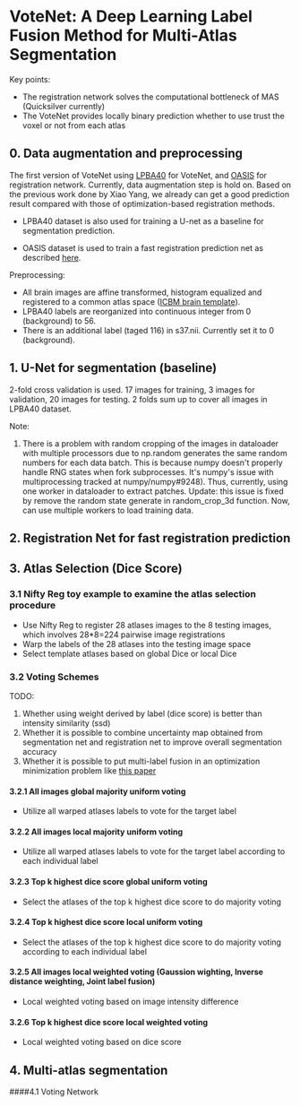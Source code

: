 # VoteNet: A Deep Learning Label Fusion Method for Multi-Atlas Segmentation

Key points:
- The registration network solves the computational bottleneck of MAS (Quicksilver currently)
- The VoteNet provides locally binary prediction whether to use trust the voxel or not from each atlas


## 0. Data augmentation and preprocessing

The first version of VoteNet using [LPBA40](https://www.loni.usc.edu/research/atlases) for VoteNet, and [OASIS](https://www.oasis-brains.org) for registration network.
Currently, data augmentation step is hold on. Based on the previous work done by Xiao Yang, we already can get a good prediction result compared with those of optimization-based registration methods.

- LPBA40 dataset is also used for training a U-net as a baseline for segmentation prediction.

- OASIS dataset is used to train a fast registration prediction net as described [here](https://github.com/uncbiag/quicksilver).


Preprocessing:

- All brain images are affine transformed, histogram equalized and registered to a common atlas space ([ICBM brain template](https://www.ncbi.nlm.nih.gov/pubmed/9343592)).
- LPBA40 labels are reorganized into continuous integer from 0 (background) to 56.
- There is an additional label (taged 116) in s37.nii. Currently set it to 0 (background).

 
## 1. U-Net for segmentation (baseline)
2-fold cross validation is used. 17 images for training, 3 images for validation, 20 images for testing. 2 folds sum up to cover all images in LPBA40 dataset. 

Note:

1. There is a problem with random cropping of the images in dataloader with multiple processors due to np.random generates the same random numbers for each data batch. 
This is because numpy doesn't properly handle RNG states when fork subprocesses. It's numpy's issue with multiprocessing tracked at numpy/numpy#9248). 
Thus, currently, using one worker in dataloader to extract patches.
Update: this issue is fixed by remove the random state generate in random_crop_3d function. Now, can use multiple workers to load training data.

## 2. Registration Net for fast registration prediction

## 3. Atlas Selection (Dice Score)
### 3.1 Nifty Reg toy example to examine the atlas selection procedure
- Use Nifty Reg to register 28 atlases images to the 8 testing images, which involves 28*8=224 pairwise image registrations 
- Warp the labels of the 28 atlases into the testing image space
- Select template atlases based on global Dice or local Dice

### 3.2 Voting Schemes

TODO:
1. Whether using weight derived by label (dice score) is better than intensity similarity (ssd)
2. Whether it is possible to combine uncertainty map obtained from segmentation net and registration net to improve overall segmentation accuracy 
3. Whether it is possible to put multi-label fusion in an optimization minimization problem like [this paper](https://ieeexplore.ieee.org/stamp/stamp.jsp?tp=&arnumber=6226425)

#### 3.2.1 All images global majority uniform voting
- Utilize all warped atlases labels to vote for the target label

#### 3.2.2 All images local majority uniform voting
- Utilize all warped atlases labels to vote for the target label according to each individual label

#### 3.2.3 Top k highest dice score global uniform voting
- Select the atlases of the top k highest dice score to do majority voting 

#### 3.2.4 Top k highest dice score local uniform voting
- Select the atlases of the top k highest dice score to do majority voting according to each individual label

#### 3.2.5 All images local weighted voting (Gaussion wighting, Inverse distance weighting, Joint label fusion)
- Local weighted voting based on image intensity difference

#### 3.2.6 Top k highest dice score local weighted voting
- Local weighted voting based on dice score
 
## 4. Multi-atlas segmentation

####4.1 Voting Network